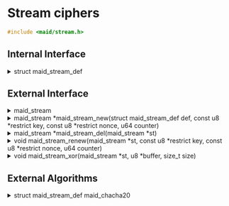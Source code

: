 <!---
 *  This file is part of libmaid
 *
 *  Libmaid is free software; you can redistribute it and/or
 *  modify it under the terms of the GNU Lesser General Public
 *  License as published by the Free Software Foundation; either
 *  version 2.1 of the License, or (at your option) any later version.
 *
 *  Libmaid is distributed in the hope that it will be useful,
 *  but WITHOUT ANY WARRANTY; without even the implied warranty of
 *  MERCHANTABILITY or FITNESS FOR A PARTICULAR PURPOSE.
 *  See the GNU Lesser General Public License for more details.
 *
 *  You should have received a copy of the GNU Lesser General Public
 *  License along with libmaid; if not, see <https://www.gnu.org/licenses/>.
--->

# Stream ciphers

```c
#include <maid/stream.h>
```

## Internal Interface

<details>
<summary>struct maid_stream_def</summary>
Type that defines a stream cipher algorithm

</details>

## External Interface

<details>
<summary>maid_stream</summary>
Opaque type that contains the state of a stream cipher

</details>

<details>
<summary>maid_stream *maid_stream_new(struct maid_stream_def def,
                                      const u8 *restrict key,
                                      const u8 *restrict nonce,
                                      u64 counter)</summary>
Creates a stream cipher instance

### Parameters
| name    | description          |
|---------|----------------------|
| def     | Algorithm definition |
| key     | Algorithm-dependent  |
| nonce   | Algorithm-dependent  |
| counter | Algorithm-dependent  |

### Return value
| case    | description          |
|---------|----------------------|
| Success | maid_stream instance |
| Failure | NULL                 |

</details>

<details>
<summary>maid_stream *maid_stream_del(maid_stream *st)</summary>
Deletes a stream cipher instance

### Parameters
| name | description          |
|------|----------------------|
| st   | maid_stream instance |

### Return value
| case   | description |
|--------|-------------|
| Always | NULL        |

</details>

<details>
<summary>void maid_stream_renew(maid_stream *st, const u8 *restrict key,
                                const u8 *restrict nonce,
                                u64 counter)</summary>
Recreates a stream cipher instance

### Parameters
| name    | description          |
|---------|----------------------|
| st      | maid_stream instance |
| key     | Algorithm-dependent  |
| nonce   | Algorithm-dependent  |
| counter | Algorithm-dependent  |

</details>

<details>
<summary>void maid_stream_xor(maid_stream *st,
                              u8 *buffer, size_t size)</summary>
Generates keystream, and applies it with a xor operation

### Parameters
| name   | description           |
|--------|-----------------------|
| st     | maid_stream instance  |
| buffer | Memory to be ciphered |
| size   | Size of the operation |

</details>

## External Algorithms

<details>
<summary>struct maid_stream_def maid_chacha20</summary>
Chacha20 stream cipher (IETF version)

### Parameters
| name    | description  |
|---------|--------------|
| key     | 256-bit key  |
| nonce   | 96-bit nonce |
| counter | 0 to 2^32    |
</details>
